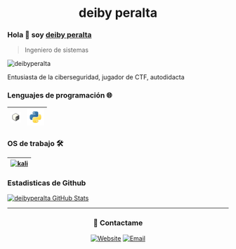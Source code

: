 
<h1 align="center">deiby peralta</h1>

### Hola 👋 soy [deiby peralta](https://deibyperalta.github.io)
> Ingeniero de sistemas


<img src="https://komarev.com/ghpvc/?username=deibyperalta" alt="deibyperalta" />

<div>
 <p>
Entusiasta de la ciberseguridad, jugador de CTF, autodidacta
</p>
</div>

### Lenguajes de programación 🌐

| [<img src="https://github.com/deibyperalta/deibyperalta.github.io/blob/master/assets/images/tratamiento-de-tty/Bash.png" alt="Bash" width="24">](https://www.gnu.org/software/bash/) | [<img src="https://raw.githubusercontent.com/github/explore/80688e429a7d4ef2fca1e82350fe8e3517d3494d/topics/python/python.png" alt="python" width="38">](https://www.python.org/)
|---|---|
 
### OS de trabajo 🛠️

| [<img src="https://github.com/deibyperalta/deibiyperalta/blob/main/parrot.png" alt="kali" width="24">](https://www.kali.org/) |
|---|

### Estadisticas de Github

[![deibyperalta GitHub Stats](https://github-readme-stats.vercel.app/api?username=deibyperalta&show_icons=true&title_color=fff&icon_color=79ff97&text_color=9f9f9f&bg_color=151515)](https://github.com/deibyperalta)

<hr>

<h3 align="center"> 🤝 Contactame </h3>

<p align="center">
<a href="https://deibyperalta.github.io" target="_blank"><img alt="Website" src="https://img.shields.io/badge/Website-deibyperalta.github.io-blue?style=flat&logo=google-chrome"></a>
<a href="mailto:deibyperalta@gmail.com"><img alt="Email" src="https://img.shields.io/badge/Email-deibyperalta@gmail.com-blue?style=flat&logo=gmail"></a>
</p>
